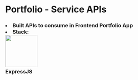 # Portfolio - Service APIs
<h3>
<li>Built APIs to consume in Frontend Portfolio App</li>
<li>Stack: <br/> 
<img width="100px" height="100px" src="https://www.logigroup.com/images/modules/technologies/framework/nodejs.gif"> <br/> ExpressJS</li>
<h3>
